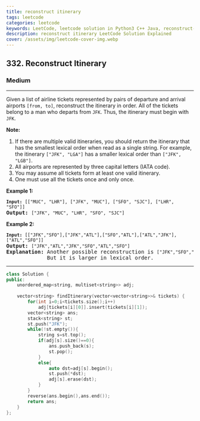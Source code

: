 ```yaml
---
title: reconstruct itinerary
tags: leetcode
categories: leetcode
keywords: LeetCode, leetcode solution in Python3 C++ Java, reconstruct-itinerary solution
description: reconstruct itinerary LeetCode Solution Explained
cover: /assets/img/leetcode-cover-img.webp
---
```



<h2>332. Reconstruct Itinerary</h2><h3>Medium</h3><hr><div><p>Given a list of airline tickets represented by pairs of departure and arrival airports <code>[from, to]</code>, reconstruct the itinerary in order. All of the tickets belong to a man who departs from <code>JFK</code>. Thus, the itinerary must begin with <code>JFK</code>.</p>

<p><b>Note:</b></p>

<ol>
	<li>If there are multiple valid itineraries, you should return the itinerary that has the smallest lexical order when read as a single string. For example, the itinerary <code>["JFK", "LGA"]</code> has a smaller lexical order than <code>["JFK", "LGB"]</code>.</li>
	<li>All airports are represented by three capital letters (IATA code).</li>
	<li>You may assume all tickets form at least one valid itinerary.</li>
	<li>One must use all the tickets once and only once.</li>
</ol>

<p><b>Example 1:</b></p>

<pre><code><strong>Input: </strong></code><code>[["MUC", "LHR"], ["JFK", "MUC"], ["SFO", "SJC"], ["LHR", "SFO"]]</code>
<strong>Output: </strong><code>["JFK", "MUC", "LHR", "SFO", "SJC"]</code>
</pre>

<p><b>Example 2:</b></p>

<pre><code><strong>Input: </strong></code><code>[["JFK","SFO"],["JFK","ATL"],["SFO","ATL"],["ATL","JFK"],["ATL","SFO"]]</code>
<strong>Output: </strong><code>["JFK","ATL","JFK","SFO","ATL","SFO"]</code>
<strong>Explanation: </strong>Another possible reconstruction is <code>["JFK","SFO","ATL","JFK","ATL","SFO"]</code>.
&nbsp;            But it is larger in lexical order.
</pre>
</div>

---




```cpp
class Solution {
public:
    unordered_map<string, multiset<string>> adj;
    
    vector<string> findItinerary(vector<vector<string>>& tickets) {
        for(int i=0;i<tickets.size();i++)
            adj[tickets[i][0]].insert(tickets[i][1]);
        vector<string> ans;
        stack<string> st;
        st.push("JFK");
        while(!st.empty()){
            string s=st.top();
            if(adj[s].size()==0){
                ans.push_back(s);
                st.pop();
            }
            else{
                auto dst=adj[s].begin();
                st.push(*dst);
                adj[s].erase(dst);
            }
        }
        reverse(ans.begin(),ans.end());
        return ans;
    }
};
```
